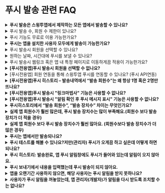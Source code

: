 # 푸시 발송 관련 FAQ

<details>

<summary><strong>푸시 발송은 스윙투앱에서 제작하는 모든 앱에서 발송할 수 있나요?</strong></summary>

﻿스윙투앱 프로토타입 중 "웹뷰 전용"으로 제작한 웹뷰앱은 푸시 기능 이용이 불가하구요.

웹뷰앱 외 모든 앱 - 일반 프로토타입 앱, 푸시전용앱은 푸시 발이 가능합니다.

</details>

<details>

<summary>푸시 발송 수, 회원 수 제한이 있나요?</summary>

푸시는 발송 횟수, 회원 수 제한 없이 모두 무제한으로 이용 가능합니다.

</details>

<details>

<summary>푸시 기능도 무료로 이용 가능한가요?</summary>

﻿네, 푸시 기능도 비용 없이 무료로 모두 이용 가능합니다.

무료버전앱에서도 발송이 가능하오니, 앱제작 하면서 푸시 기능을 이용해보시기 바랍니다.

</details>

<details>

<summary><strong>푸시는 앱을 설치한 사용자 모두에게 발송이 가능한가요?</strong></summary>

네 푸시는 앱을 설치한 사용자에게 모두 발송됩니다.

일반 프로토타입으로 제작한 앱에서는 – 회원가입을 하지 않은 손님 등급에게도 앱이 설치만 되어 있다면 모두 발송됩니다.

푸시앱은 전체발송만 가능하기 때문에 전체 앱 설치한 사용자에게 모두 발송됩니다.

</details>

<details>

<summary>푸시 발송시 회원을 선택할 수 있나요?</summary>

﻿일반 프로토타입 앱은 회원을 선택하여 발송할 수 있습니다.

원하는 사용자, 그룹을 선택하여 푸시를 보낼 수 있습니다.

단, 푸시 전용앱은 회원 선택이 불가하며, 전체 회원 발송만 가능합니다.

</details>

<details>

<summary>원하는 날짜, 시간대에 푸시를 보낼 수 있나요?</summary>

﻿네 가능합니다.

푸시 예약설정으로 이용가능하구요.

발송 날짜, 발송 요일, 발송 시간, 반복주기 등을 설정할 수 있습니다.

</details>

<details>

<summary>푸시 발송시 웹링크 혹은 앱 내 특정 페이지로 이동하게끔 적용이 가능한가요?</summary>

﻿네 가능합니다.

푸시 보내기 메뉴에서 \[링크 마법사] 버튼을 선택하여 어떤 페이지 혹은 메뉴로 이동할지 선택할 수 있습니다.

\*푸시전용앱은 링크 마법사 사용이 불가합니다.

해당 앱은 링크 등록란에 웹링크 주소(URL)을 직접 입력하여 적용할 수 있습니다.

﻿

</details>

<details>

<summary><strong>[푸시전용앱]푸시 발송시 회원을 선택할 수 없나요?</strong></summary>

푸시앱에서 푸시 발송 시 회원을 선택할 수 없고 전체발송만 가능합니다.

푸시전용앱은 웹사이트(홈페이지)링크를 그대로 앱에 적용해서 만든앱이기 때문에 앱에서 가입하는 회원이 없어요.​

따라서 앱에서는 회원을 인식할 수 없기 때문에 회원을 선택할 수 없고, 전체발송만 가능합니다.

그리고 모두 ‘손님’으로 표시됩니다.

</details>

<details>

<summary>[푸시전용앱] 회원 연동을 통해 스윙투앱 푸시를 연동할 수 있나요? (푸시 API연동)</summary>

﻿네 가능합니다.

유료앱 이용자에 한해 제공이 가능하며, 요청주시면 푸시 API 연동 가이드를 보내드립니다.

직접 셋팅하여 이용하실 수 있구요. 회원 연동이 되면 앱운영-회원조회에서 가입된 회원이 연동됩니다.

또한 푸시 발송도 원하는 회원만 선택하여 발송할 수 있습니다.

직접 셋팅이 불가하면 저희쪽으로 작업 대행 요청 주셔도 됩니다. 작업 대행시 개발비가 발생됩니다.

해당 기능이 필요하실 경우 메일로 문의주세요. 안내 도와드리겠습니다.

\*메일주소:help@swing2app.co.kr

\*무료앱에는 제공이 불가하며, 유료앱 이용자분들에게만 제공됩니다.

﻿

</details>

<details>

<summary><strong>[푸시전용앱]푸시 히스토리 – 발송내역에서 “발송 회원수”는 왜 항상 1명 혹은 2명만 뜨나요?</strong></summary>

푸시전용앱은 웹사이트(홈페이지)링크를 그대로 앱에 적용해서 만든앱이기 때문에 앱에서 가입하는 회원이 없어요.​

따라서 앱에서는 회원을 인식할 수 없기 때문에 회원조회에서도 손님만 확인되며, 앱 회원수 자체가 없습니다.

푸시 발송 내역 역시 인식되는 회원수 자체가 없기 때문에 발송 회원수가  1명으로 자동 셋팅됩니다.&#x20;

2명으로 보이는 경우, 테스트 기기 등록을 하셨을 경우 추가되어 2명으로 보여지게 됩니다.

따라서 푸시앱 이용자분들은 발송 회원수가 의미가 없습니다.&#x20;

</details>

<details>

<summary><strong>[푸시전용앱]푸시 발송시 "링크마법사" 기능은 사용할 수 없나요?</strong></summary>

네 푸시앱은 웹사이트로 구성된 앱이며, 앱에 연동되는 메뉴가 없기 때문에 링크마법사는 이용할 수 없구요.

\[링크등록] 입력란에 웹링크주소 (URL)만 넣어서 발송이 가능합니다.

해당 기능은 일반 프로토타입으로 제작된 앱에서만 이용 가능합니다.&#x20;

</details>

<details>

<summary><strong>[푸시전용앱]푸시 발송시 "알림 확인 후 푸시 메시지 표시" 기능은 사용할 수 없나요?</strong></summary>

해당 기능 역시 일반 프로토타입으로 제작된 앱에서만 이용이 가능하구요.

푸시전용앱으로 제작된 앱에서는 이용이 불가합니다.

</details>

<details>

<summary><strong>푸시히스토리에서 “발송 회원수”,  “발송 장치수” 차이는 무엇인가요?</strong></summary>

\-발송 회원수 : 푸시가 발송된 회원수 **\*회원가입을 한 회원수이며 손님은 집계되지 않습니다.**

\*푸시앱은 회원이 없으므로 집계가 되지 않습니다 1 혹은 2로 기재됨

\-발송 장치수:  핸드폰 기기로 실제 발송된 수 **\*푸시가 실제 몇명의 이용자에게 발송되었는지를 확인할 수 있습니다.**

따라서 발송 장치수로 실제 푸시가 몇명에게 발송되었는지 확인할 수 있어요.

</details>

<details>

<summary><strong>실제 앱 회원수가 훨씬 많은데, 푸시 발송 장치수는 많이 부족해요.(회원수 보다 발송 장치가 더 적을 경우)</strong></summary>

이 경우는 앱 사용자들이 **푸시 알림을 받지 않도록 설정했기 때문이에요.**

푸시 알림을 받지 않도록 설정할 경우에는 실제로 핸드폰으로 발송된 푸시가 회원수 보다 더 적게 집계가 되요.

앱을 설치했지만, **푸시 알림을 off**로 꺼놓은 경우 실제로 발송된 집계수는 적을 수 밖에 없습니다.

그리고 앱을 삭제한 경우도 있을 수 있고, 앱을 오랜 시간 사용하지 않아 푸시가 발송되지 않는 경우도 있습니다.&#x20;

</details>

<details>

<summary><strong>실제 앱 회원수 보다 푸시 발송 장치수가 훨씬 많아요. (회원수보다 발송 장치수가 더 많은 경우)</strong></summary>

이 경우는 앱에 가입한 회원보다 **회원가입을 하지 않은 손님이 더 많기 때문이에요.**

즉, 스윙투앱에서는 회원가입을 하지 않은 손님은 회원수로 집계가 되지 않고, 손님은 무조건 1명으로 통합 집계가 되요.

실제 앱을 이용하는 사람이 1,000명 / 회원가입한 사람은 500명이라면 501명로 발송 회원수가 집계가 되는 것이죠. (손님은 무조건 회원수 1로 집계)

따라서 회원수보다 핸드폰으로 발송된 푸시가 더 많은 경우 회원가입된 사용자보다 앱을 이용하는 손님이 더 많아서 그렇구요.

**특히, 푸시버전으로 앱을 제작한 분들은 발송회원수는 1명 혹은 2명으로 표시가 되구요.**

**발송장치수는 실제 핸드폰에 발송된 푸시집계로 확인할 수 있습니다.**

</details>

<details>

<summary><strong>푸시는 앱에서만 발송되나요?</strong></summary>

네, 푸시는 핸드폰에 앱이 설치되어야 발송이 됩니다. \*가상머신, 앱 미리보기 상태에서는 발송 되지 않습니다.

따라서 만든 앱을 핸드폰에 설치하거나 다운 받은 뒤, 푸시 발송을 진행해주시구요.

앱은 종료한 상태에서 푸시를 보내주세요.  (안드로이드폰에서 확인 가능, 아이폰은 앱스토어에 출시한 경우만 확인 가능)

</details>

<details>

<summary><strong>푸시 테스트를 해볼 수 있나요?저만(관리자) 푸시가 오게끔 하고 싶은데 어떻게 하면 되나요?</strong></summary>

**1.일반 프로토타입 앱  푸시 테스트 방법**

앱에서 회원가입을 먼저 해주세요.

가입한 회원의 등급은 관리자로 변경하셔도 되고, 변경하지 않아도 됩니다. (푸시 발송시에는 관계없음)

푸시발송하기 – 기본설정에서 수신대상자를 선택해주세요.&#x20;

테스트하고자 하는 아이디를 선택해서 추가하면 선택된 특정 회원에게만 푸시를 발송할 수 있습니다.&#x20;

이 기능을 조금 더 업그레이드 하여 나중에는 특정 그룹을 선택하여 푸시를 보낼 수도 있습니다.

&#x20;

**2.푸시전용앱 푸시 테스트 방법**

푸시전용앱은 테스트 기기 등록 관리에서 테스트 발송이 가능합니다.&#x20;

아래 매뉴얼을 참고해주세요.&#x20;

[\[푸시 장치 관리 – 테스트 푸시 발송 확인하기\]](../../manual/appmanage/pushmember/pushtest.md)



</details>

<details>

<summary><strong>푸시 히스토리: 발송완료, 앱 푸시 알림창에도 푸시가 들어와 있는데 알림이 오지 않아요.</strong></summary>

푸시는 앱이 종료된 상태에서 보내셔야 알림으로 확인이 가능하구요.

만약 앱이 실행된 상태에서 푸시를 보내면 팝업창 형태로 표시가 됩니다.

그리고 핸드폰에 실제 앱이 설치 되었는지도 확인해주세요. (미리보기, 가상머신X)

따라서 **정상적인 루트로 푸시 알림을 받고기 위해서는 앱을 종료한 상태에서 보내주시기 바랍니다.**

</details>

<details>

<summary><strong>푸시 보내기에서 내용을 입력했는데 푸시 발송이 되지 않아요.</strong></summary>

제목 및 메시지란에 이모티콘을 사용하지 않았는지 확인해주세요.

핸드폰에서 사용하는 모바일 이모티콘을 넣을 경우 메시지 인식이 되지 않으며 푸시 발송이 되지 않아요.

pc에서 사용되는 기호(특수문자)만 입력이 가능합니다.  따라서 이모티콘 사용에 주의해주세요.

</details>

<details>

<summary><strong>앱을 오랜기간 사용하지 않으면, 해당 사용자는 푸시 알림을 받지 못하나요?</strong></summary>

네 오랜 시간 앱을 사용하지 않으면, 앱 활성화 상태가→ 미활성화 상태로 변경되어 푸시 알림이 발송되지 않을 수 있습니다.

기준 시간은 플랫폼, 기기마다 앱 미사용 기준일은 다 다릅니다.

최소 7일 이상 사용하지 않을 경우부터 \~ 한달까지 기간은 다 다양하구요.

앱을 다시 실행만 하면 이후 푸시 알림은 정상적으로 발송됩니다.

</details>

<details>

<summary><strong>사용자가 푸시 알림을 꺼놓았는데, 앱 관리자(개발자)가  알림을 다시 받도록 조치할 수는 없나요?</strong></summary>

네 해당 부분은 개발자가 강제할 수 있는 부분이 아닙니다.

기능 여부를 사용할지 미사용할지는 어디까지나 앱 이용자의 선택이기 때문에 무조건 사용하도록 개발자가 강제할 수는 없습니다.

</details>
